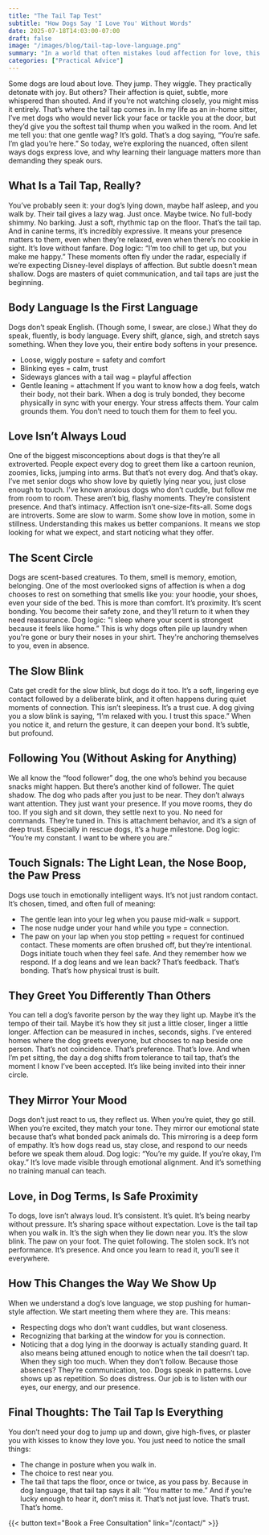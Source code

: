 ```yaml
---
title: "The Tail Tap Test"
subtitle: "How Dogs Say 'I Love You' Without Words" 
date: 2025-07-18T14:03:00-07:00 
draft: false 
image: "/images/blog/tail-tap-love-language.png" 
summary: "In a world that often mistakes loud affection for love, this piece explores the quiet, powerful ways dogs express deep emotional bonds—through tail taps, body language, and silent companionship—and reveals how recognizing these subtle cues transforms not just how we connect with dogs, but how we show up in their lives." 
categories: ["Practical Advice"]
---
```


 
Some dogs are loud about love. They jump. They wiggle. They practically detonate with joy. But others? Their affection is quiet, subtle, more whispered than shouted. And if you’re not watching closely, you might miss it entirely.
That’s where the tail tap comes in.
In my life as an in-home sitter, I’ve met dogs who would never lick your face or tackle you at the door, but they’d give you the softest tail thump when you walked in the room. And let me tell you: that one gentle wag? It’s gold. That’s a dog saying, “You’re safe. I’m glad you’re here.”
So today, we’re exploring the nuanced, often silent ways dogs express love, and why learning their language matters more than demanding they speak ours.

## What Is a Tail Tap, Really?
You’ve probably seen it: your dog’s lying down, maybe half asleep, and you walk by. Their tail gives a lazy wag. Just once. Maybe twice. No full-body shimmy. No barking. Just a soft, rhythmic tap on the floor.
That’s the tail tap. And in canine terms, it’s incredibly expressive. It means your presence matters to them, even when they’re relaxed, even when there’s no cookie in sight. It’s love without fanfare.
Dog logic: “I’m too chill to get up, but you make me happy.”
These moments often fly under the radar, especially if we’re expecting Disney-level displays of affection. But subtle doesn’t mean shallow. Dogs are masters of quiet communication, and tail taps are just the beginning.

## Body Language Is the First Language
Dogs don’t speak English. (Though some, I swear, are close.) What they do speak, fluently, is body language. Every shift, glance, sigh, and stretch says something. When they love you, their entire body softens in your presence.
* Loose, wiggly posture = safety and comfort
* Blinking eyes = calm, trust
* Sideways glances with a tail wag = playful affection
* Gentle leaning = attachment
If you want to know how a dog feels, watch their body, not their bark.
When a dog is truly bonded, they become physically in sync with your energy. Your stress affects them. Your calm grounds them. You don’t need to touch them for them to feel you.

## Love Isn’t Always Loud
One of the biggest misconceptions about dogs is that they’re all extroverted. People expect every dog to greet them like a cartoon reunion, zoomies, licks, jumping into arms. But that’s not every dog. And that’s okay.
I’ve met senior dogs who show love by quietly lying near you, just close enough to touch. I’ve known anxious dogs who don’t cuddle, but follow me from room to room. These aren’t big, flashy moments. They’re consistent presence. And that’s intimacy.
Affection isn’t one-size-fits-all. Some dogs are introverts. Some are slow to warm. Some show love in motion, some in stillness.
Understanding this makes us better companions. It means we stop looking for what we expect, and start noticing what they offer.

## The Scent Circle
Dogs are scent-based creatures. To them, smell is memory, emotion, belonging. One of the most overlooked signs of affection is when a dog chooses to rest on something that smells like you: your hoodie, your shoes, even your side of the bed.
This is more than comfort. It’s proximity. It’s scent bonding. You become their safety zone, and they’ll return to it when they need reassurance.
Dog logic: "I sleep where your scent is strongest because it feels like home.”
This is why dogs often pile up laundry when you're gone or bury their noses in your shirt. They're anchoring themselves to you, even in absence.

## The Slow Blink
Cats get credit for the slow blink, but dogs do it too. It’s a soft, lingering eye contact followed by a deliberate blink, and it often happens during quiet moments of connection.
This isn’t sleepiness. It’s a trust cue. A dog giving you a slow blink is saying, “I’m relaxed with you. I trust this space.”
When you notice it, and return the gesture, it can deepen your bond. It’s subtle, but profound.

## Following You (Without Asking for Anything)
We all know the “food follower” dog, the one who’s behind you because snacks might happen. But there’s another kind of follower. The quiet shadow. The dog who pads after you just to be near.
They don’t always want attention. They just want your presence. If you move rooms, they do too. If you sigh and sit down, they settle next to you. No need for commands. They’re tuned in.
This is attachment behavior, and it’s a sign of deep trust. Especially in rescue dogs, it’s a huge milestone.
Dog logic: “You’re my constant. I want to be where you are.”

## Touch Signals: The Light Lean, the Nose Boop, the Paw Press
Dogs use touch in emotionally intelligent ways. It’s not just random contact. It’s chosen, timed, and often full of meaning:
* The gentle lean into your leg when you pause mid-walk = support.
* The nose nudge under your hand while you type = connection.
* The paw on your lap when you stop petting = request for continued contact.
These moments are often brushed off, but they’re intentional. Dogs initiate touch when they feel safe. And they remember how we respond.
If a dog leans and we lean back? That’s feedback. That’s bonding. That’s how physical trust is built.

## They Greet You Differently Than Others
You can tell a dog’s favorite person by the way they light up. Maybe it’s the tempo of their tail. Maybe it’s how they sit just a little closer, linger a little longer. Affection can be measured in inches, seconds, sighs.
I’ve entered homes where the dog greets everyone, but chooses to nap beside one person. That’s not coincidence. That’s preference. That’s love.
And when I’m pet sitting, the day a dog shifts from tolerance to tail tap, that’s the moment I know I’ve been accepted. It’s like being invited into their inner circle.

## They Mirror Your Mood
Dogs don’t just react to us, they reflect us. When you’re quiet, they go still. When you’re excited, they match your tone. They mirror our emotional state because that’s what bonded pack animals do.
This mirroring is a deep form of empathy. It’s how dogs read us, stay close, and respond to our needs before we speak them aloud.
Dog logic: “You’re my guide. If you’re okay, I’m okay.”
It’s love made visible through emotional alignment. And it’s something no training manual can teach.

## Love, in Dog Terms, Is Safe Proximity
To dogs, love isn’t always loud. It’s consistent. It’s quiet. It’s being nearby without pressure. It’s sharing space without expectation.
Love is the tail tap when you walk in.
It’s the sigh when they lie down near you.
It’s the slow blink.
The paw on your foot.
The quiet following.
The stolen sock.
It’s not performance. It’s presence.
And once you learn to read it, you’ll see it everywhere.

## How This Changes the Way We Show Up
When we understand a dog’s love language, we stop pushing for human-style affection. We start meeting them where they are.
This means:
* Respecting dogs who don’t want cuddles, but want closeness.
* Recognizing that barking at the window for you is connection.
* Noticing that a dog lying in the doorway is actually standing guard.
It also means being attuned enough to notice when the tail doesn’t tap. When they sigh too much. When they don’t follow. Because those absences? They’re communication, too.
Dogs speak in patterns. Love shows up as repetition. So does distress. Our job is to listen with our eyes, our energy, and our presence.

## Final Thoughts: The Tail Tap Is Everything
You don’t need your dog to jump up and down, give high-fives, or plaster you with kisses to know they love you.
You just need to notice the small things:
* The change in posture when you walk in.
* The choice to rest near you.
* The tail that taps the floor, once or twice, as you pass by.
Because in dog language, that tail tap says it all:
“You matter to me.”
And if you’re lucky enough to hear it, don’t miss it.
That’s not just love. That’s trust. That’s home.

{{< button text="Book a Free Consultation" link="/contact/" >}}
